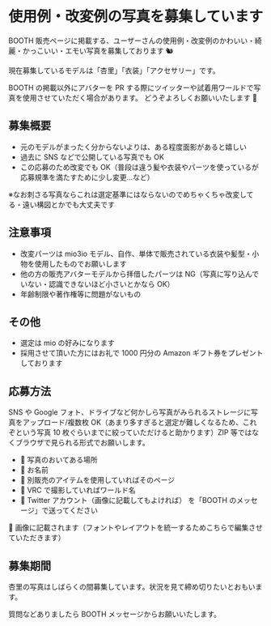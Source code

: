 # 使用例・改変例の写真を募集しています <!-- {docsify-ignore-all} -->

BOOTH 販売ページに掲載する、ユーザーさんの使用例・改変例のかわいい・綺麗・かっこいい・エモい写真を募集しております 🐿️

現在募集しているモデルは「杏里」「衣装」「アクセサリー」です。

BOOTH の掲載以外にアバターを PR する際にツイッターや試着用ワールドで写真を使用させていただく場合があります。
どうぞよろしくお願いいたします 🙏

## 募集概要

- 元のモデルがまったく分からないよりは、ある程度面影があると嬉しい
- 過去に SNS などで公開している写真でも OK
- この応募のため改変でも OK（普段は違う髪や衣装やパーツを使っているが応募規準を満たすために少し変更…など）

※なお刺さる写真ならこれは選定基準にはならないのでめちゃくちゃ改変してる・遠い構図とかでも大丈夫です

## 注意事項

- 改変パーツは mio3io モデル、自作、単体で販売されている衣装や髪型・小物を使用したものでお願いします
- 他の方の販売アバターモデルから拝借したパーツは NG（写真に写り込んでいない・認識できないほど小さいとかなら OK）
- 年齢制限や著作権等に問題がないもの

## その他

- 選定は mio の好みになります
- 採用させて頂いた方にはお礼で 1000 円分の Amazon ギフト券をプレゼントしております

## 応募方法

SNS や Google フォト、ドライブなど何かしら写真がみられるストレージに写真をアップロード/複数枚 OK（あまり多すぎると選定が難しくなるため、これぞという写真 10 枚ぐらいまでに絞っていただけると助かります）ZIP 等ではなくブラウザで見られる形式でお願いします。

- 🍏 写真のおいてある場所
- 🍒 お名前
- 🍒 別販売のアイテムを使用していればそのページ
- 🍒 VRC で撮影していればワールド名
- 🍎 Twitter アカウント（画像に記載してもよければ）
  を「BOOTH のメッセージ」で送ってください

🍒 画像に記載されます（フォントやレイアウトを統一するためこちらで編集させていただきます）

## 募集期間

杏里の写真はしばらくの間募集しています。状況を見て締め切りたいとおもいます。

質問などありましたら BOOTH メッセージからお願いいたします。
